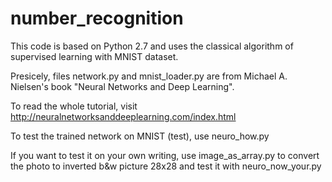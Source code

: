 # number_recognition
This code is based on Python 2.7 and uses the classical algorithm of supervised learning with MNIST dataset. 

Presicely, files network.py and mnist_loader.py are from Michael A. Nielsen's book "Neural Networks and Deep Learning".

To read the whole tutorial, visit http://neuralnetworksanddeeplearning.com/index.html

To test the trained network on MNIST (test), use neuro_how.py

If you want to test it on your own writing, use image_as_array.py to convert the photo to inverted b&w picture 28x28 and test it with neuro_now_your.py
